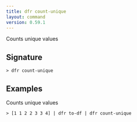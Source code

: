 ```yaml
---
title: dfr count-unique
layout: command
version: 0.59.1
---
```


Counts unique values

## Signature

```> dfr count-unique ```

## Examples

Counts unique values
```shell
> [1 1 2 2 3 3 4] | dfr to-df | dfr count-unique
```
